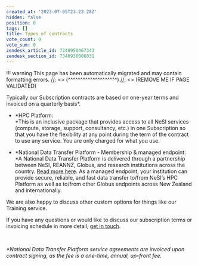 ```yaml
---
created_at: '2023-07-05T23:23:28Z'
hidden: false
position: 0
tags: []
title: Types of contracts
vote_count: 0
vote_sum: 0
zendesk_article_id: 7348950467343
zendesk_section_id: 7348936006031
---
```




[//]: <> (REMOVE ME IF PAGE VALIDATED)
[//]: <> (vvvvvvvvvvvvvvvvvvvv)
!!! warning
    This page has been automatically migrated and may contain formatting errors.
[//]: <> (^^^^^^^^^^^^^^^^^^^^)
[//]: <> (REMOVE ME IF PAGE VALIDATED)

Typically our Subscription contracts are based on one-year terms and
invoiced on a quarterly basis\*.

-   *HPC Platform:  
    *This is an inclusive package that provides access to all NeSI
    services (compute, storage, support, consultancy, etc.) in one
    Subscription so that you have the flexibility at any point during
    the term of the contract to use any service. You are only charged
    for what you use.

-   *National Data Transfer Platform - Membership & managed endpoint:  
    *A National Data Transfer Platform is delivered through a
    partnership between NeSI, REANNZ, Globus, and research institutions
    across the country. [Read more
    here](https://www.nesi.org.nz/services/data-services). As a managed
    endpoint, your institution can provide secure, reliable, and fast
    data transfer to/from NeSI’s HPC Platform as well as to/from other
    Globus endpoints across New Zealand and internationally. 

We are also happy to discuss other custom options for things like our
Training service.

If you have any questions or would like to discuss our subscription
terms or invoicing schedule in more detail, [get in
touch](mailto:info@nesi.org.nz).

 

*\*National Data Transfer Platform service agreements are invoiced upon
contract signing, as the fee is a one-time, annual, up-front fee.*
